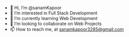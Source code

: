 - 👋 Hi, I’m @sanamKapoor
- 👀 I’m interested in Full Stack Development
- 🌱 I’m currently learning Web Development
- 💞️ I’m looking to collaborate on Web Projects
- 📫 How to reach me, at sanamkapoor3285@gmail.com

<!---
sanamKapoor/sanamKapoor is a ✨ special ✨ repository because its `README.md` (this file) appears on your GitHub profile.
You can click the Preview link to take a look at your changes.
--->
